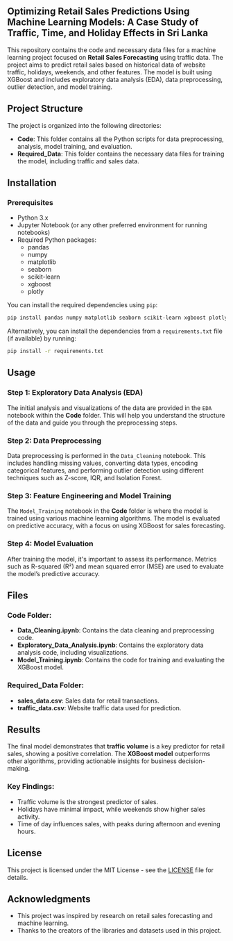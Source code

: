 
## Optimizing Retail Sales Predictions Using Machine Learning Models: A Case Study of Traffic, Time, and Holiday Effects in Sri Lanka

This repository contains the code and necessary data files for a machine learning project focused on **Retail Sales Forecasting** using traffic data. The project aims to predict retail sales based on historical data of website traffic, holidays, weekends, and other features. The model is built using XGBoost and includes exploratory data analysis (EDA), data preprocessing, outlier detection, and model training.

## Project Structure

The project is organized into the following directories:

- **Code**: This folder contains all the Python scripts for data preprocessing, analysis, model training, and evaluation.
- **Required_Data**: This folder contains the necessary data files for training the model, including traffic and sales data.

## Installation

### Prerequisites

- Python 3.x
- Jupyter Notebook (or any other preferred environment for running notebooks)
- Required Python packages:
  - pandas
  - numpy
  - matplotlib
  - seaborn
  - scikit-learn
  - xgboost
  - plotly

You can install the required dependencies using `pip`:

```bash
pip install pandas numpy matplotlib seaborn scikit-learn xgboost plotly
```

Alternatively, you can install the dependencies from a `requirements.txt` file (if available) by running:

```bash
pip install -r requirements.txt
```

## Usage

### Step 1: Exploratory Data Analysis (EDA)

The initial analysis and visualizations of the data are provided in the `EDA` notebook within the **Code** folder. This will help you understand the structure of the data and guide you through the preprocessing steps.

### Step 2: Data Preprocessing

Data preprocessing is performed in the `Data_Cleaning` notebook. This includes handling missing values, converting data types, encoding categorical features, and performing outlier detection using different techniques such as Z-score, IQR, and Isolation Forest.

### Step 3: Feature Engineering and Model Training

The `Model_Training` notebook in the **Code** folder is where the model is trained using various machine learning algorithms. The model is evaluated on predictive accuracy, with a focus on using XGBoost for sales forecasting.

### Step 4: Model Evaluation

After training the model, it's important to assess its performance. Metrics such as R-squared (R²) and mean squared error (MSE) are used to evaluate the model’s predictive accuracy.

## Files

### Code Folder:
- **Data_Cleaning.ipynb**: Contains the data cleaning and preprocessing code.
- **Exploratory_Data_Analysis.ipynb**: Contains the exploratory data analysis code, including visualizations.
- **Model_Training.ipynb**: Contains the code for training and evaluating the XGBoost model.

### Required_Data Folder:
- **sales_data.csv**: Sales data for retail transactions.
- **traffic_data.csv**: Website traffic data used for prediction.

## Results

The final model demonstrates that **traffic volume** is a key predictor for retail sales, showing a positive correlation. The **XGBoost model** outperforms other algorithms, providing actionable insights for business decision-making.

### Key Findings:
- Traffic volume is the strongest predictor of sales.
- Holidays have minimal impact, while weekends show higher sales activity.
- Time of day influences sales, with peaks during afternoon and evening hours.

## License

This project is licensed under the MIT License - see the [LICENSE](LICENSE) file for details.

## Acknowledgments

- This project was inspired by research on retail sales forecasting and machine learning.
- Thanks to the creators of the libraries and datasets used in this project.
